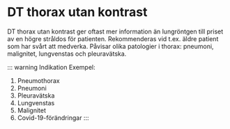 # DT thorax utan kontrast
DT thorax utan kontrast ger oftast mer information än lungröntgen till priset av en högre stråldos för patienten. Rekommenderas vid t.ex. äldre patient som har svårt att medverka. Påvisar olika patologier i thorax: pneumoni, malignitet, lungvenstas och pleuravätska.

::: warning Indikation
Exempel:
1. Pneumothorax
2. Pneumoni
3. Pleuravätska
4. Lungvenstas
5. Malignitet
6. Covid-19-förändringar
:::
